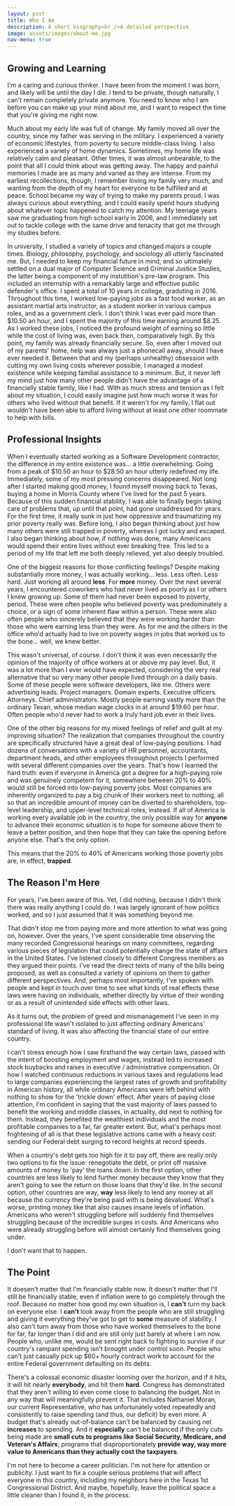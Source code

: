 ```yaml
---
layout: post
title: Who I Am
description: A short biography<br />A detailed perspective
image: assets/images/about-me.jpg
nav-menu: true
---
```


<h2>Growing and Learning</h2>

I'm a caring and curious thinker. I have been from the moment I was born, and likely will be until the day I die. I tend to be private, though naturally, I can't remain completely private anymore. You need to know who I am before you can make up your mind about me, and I want to respect the time that you're giving me right now.

Much about my early life was full of change. My family moved all over the country, since my father was serving in the military. I experienced a variety of economic lifestyles, from poverty to secure middle-class living. I also experienced a variety of home dynamics. Sometimes, my home life was relatively calm and pleasant. Other times, it was almost unbearable, to the point that all I could think about was getting away. The happy and painful memories I made are as many and varied as they are intense. From my earliest recollections, though, I remember loving my family very much, and wanting from the depth of my heart for everyone to be fulfilled and at peace. School became my way of trying to make my parents proud. I was always curious about everything, and I could easily spend hours studying about whatever topic happened to catch my attention. My teenage years saw me graduating from high school early in 2006, and I immediately set out to tackle college with the same drive and tenacity that got me through my studies before.

In university, I studied a variety of topics and changed majors a couple times. Biology, philosophy, psychology, and sociology all utterly fascinated me. But, I needed to keep my financial future in mind, and so ultimately settled on a dual major of Computer Science and Criminal Justice Studies, the latter being a component of my instutition's pre-law program. This included an internship with a remarkably large and effective public defender's office. I spent a total of 10 years in college, graduting in 2016. Throughout this time, I worked low-paying jobs as a fast food worker, as an assistant martial arts instructor, as a student worker in various campus roles, and as a government clerk. I don't think I was ever paid more than $10.50 an hour, and I spent the majority of this time earning around $8.25. As I worked these jobs, I noticed the profound weight of earning so little while the cost of living was, even back then, comparatively high. By this point, my family was already financially secure. So, even after I moved out of my parents' home, help was always just a phonecall away, should I have ever needed it. Between that and my (perhaps unhealthy) obsession with cutting my own living costs wherever possible, I managed a modest existence while keeping familial assistance to a minimum. But, it never left my mind just how many other people didn't have the advantage of a financially stable family, like I had. With as much stress and tension as I felt about my situation, I could easily imagine just how much worse it was for others who lived without that benefit. If it weren't for my family, I flat out wouldn't have been able to afford living without at least one other roommate to help with bills.

<h2>Professional Insights</h2>

When I eventually started working as a Software Development contractor, the difference in my entire existence was... a little overwhelming. Going from a peak of $10.50 an hour to $28.50 an hour utterly redefined my life. Immediately, some of my most pressing concerns disappeared. Not long after I started making good money, I found myself moving back to Texas, buying a home in Morris County where I've lived for the past 5 years. Because of this sudden financial stability, I was able to finally begin taking care of problems that, up until that point, had gone unaddressed for years. For the first time, it really sunk in just how oppressive and traumatizing my prior poverty really was. Before long, I also began thinking about just how many others were still trapped in poverty, whereas I got lucky and escaped. I also began thinking about how, if nothing was done, many Americans would spend their entire lives without ever breaking free. This led to a period of my life that left me both deeply relieved, yet also deeply troubled. 

One of the biggest reasons for those conflicting feelings? Despite making substantially more money, I was actually working... less. Less often. Less hard. Just working all around <b>less</b>. For <b>more</b> money. Over the next several years, I encountered coworkers who had never lived as poorly as I or others I knew growing up. Some of them had never been exposed to poverty, period. These were often people who believed poverty was predominately a choice, or a sign of some inherent flaw within a person. These were also often people who sincerely believed that they were working harder than those who were earning less than they were. As for me and the others in the office who'd actually had to live on poverty wages in jobs that worked us to the bone... well, we knew better.

This wasn't universal, of course. I don't think it was even necessarily the opinion of the majority of office workers at or above my pay level. But, it was a lot more than I ever would have expected, considering the very real alternative that so very many other people lived through on a daily basis. Some of these people were software developers, like me. Others were advertising leads. Project managers. Domain experts. Executive officers. Attorneys. Chief administrators. Mostly people earning vastly more than the ordinary Texan, whose median wage clocks in at around $19.60 per hour. Often people who'd never had to work a truly hard job ever in their lives.

One of the other big reasons for my mixed feelings of relief and guilt at my improving situation? The realization that companies throughout the country are specifically structured have a great deal of low-paying positions. I had dozens of conversations with a variety of HR personnel, accountants, department heads, and other employees throughout projects I performed with several different companies over the years. That's how I learned the hard truth: even if everyone in America got a degree for a high-paying role and was genuinely competent for it, somewhere between 20% to 40% would still be forced into low-paying poverty jobs. Most companies are inherently organized to pay a big chunk of their workers next to nothing, all so that an incredible amount of money can be diverted to shareholders, top-level leadership, and upper-level technical roles, instead. If all of America is working every available job in the country, the only possible way for <b>anyone</b> to advance their economic situation is to hope for someone above them to leave a better position, and then hope that they can take the opening before anyone else. That's the only option.

This means that the 20% to 40% of Americans working those poverty jobs are, in effect, <b>trapped</b>.

<h2>The Reason I'm Here</h2>

For years, I've been aware of this. Yet, I did nothing, because I didn't think there was really anything I could do. I was largely ignorant of how politics worked, and so I just assumed that it was something beyond me.

That didn't stop me from paying more and more attention to what was going on, however. Over the years, I've spent considerable time observing the many recorded Congressional hearings on many committees, regarding various pieces of legislation that could potentially change the state of affairs in the United States. I've listened closely to different Congress members as they argued their points. I've read the direct texts of many of the bills being proposed, as well as consulted a variety of opinions on them to gather different perspectives. And, perhaps most importantly, I've spoken with people and kept in touch over time to see what kinds of real effects these laws were having on individuals, whether directly by virtue of their wording or as a result of unintended side effects with other laws.

As it turns out, the problem of greed and mismanagement I've seen in my professional life wasn't isolated to just affecting ordinary Americans' standard of living. It was also affecting the financial state of our entire country.

I can't stress enough how I saw firsthand the way certain laws, passed with the intent of boosting employment and wages, instead led to increased stock buybacks and raises in executive / administrative compensation. Or how I watched continuous reductions in various taxes and regulations lead to large companies experiencing the largest rates of growth and profitability in American history, all while ordinary Americans were left behind with nothing to show for the 'trickle down' effect. After years of paying close attention, I'm confident in saying that the vast majority of laws passed to benefit the working and middle classes, in actuality, did next to nothing for them. Instead, they benefited the wealthiest individuals and the most profitable companies to a far, far greater extent. But, what's perhaps most frightening of all is that these legislative actions came with a heavy cost: sending our Federal debt surging to record heights at record speeds.

When a country's debt gets too high for it to pay off, there are really only two options to fix the issue: renegotiate the debt, or print off massive amounts of money to 'pay' the loans down. In the first option, other countries are less likely to lend further money because they know that they aren't going to see the return on those loans that they'd like. In the second option, other countries are way, <b>way</b> less likely to lend any money at all because the currency they're being paid with is being devalued. What's worse, printing money like that also causes insane levels of inflation. Americans who weren't struggling before will suddenly find themselves struggling because of the incredible surges in costs. And Americans who were already struggling before will almost certainly find themselves going under.

I don't want that to happen.

<h2>The Point</h2>

It doesen't matter that I'm financially stable now. It doesn't matter that I'll still be financially stable, even if inflation were to go completely through the roof. Because no matter how good my own situation is, I <b>can't</b> turn my back on everyone else. I <b>can't</b> look away from the people who are still struggling and giving it everything they've got to get to <b>some</b> measure of stability. I also can't turn away from those who have worked themselves to the bone for far, far longer than I did and are still only just barely at where I am now. People who, unlike me, would be sent right back to fighting to survive if our country's rampant spending isn't brought under control soon. People who can't just casually pick up $60+ hourly contract work to account for the entire Federal government defaulting on its debts.

There's a colossal economic disaster looming over the horizon, and if it hits, it will hit nearly <b>everybody</b>, and hit them <b>hard</b>. Congress has demonstrated that they aren't willing to even come close to balancing the budget. Not in any way that will meaningfully prevent it. That includes Nathaniel Moran, our current Representative, who has unfortunately voted repeatedly and consistently to raise spending (and thus, our deficit) by even more. A budget that's already out-of-balance can't be balanced by causing net <b>increases</b> to spending. And it <b>especially</b> can't be balanced if the only cuts being made are <b>small cuts to programs like Social Security, Medicare, and Veteran's Affairs</b>; programs that disproportionately <b>provide way, way more value to Americans than they actually cost the taxpayers</b>. 

I'm not here to become a career politician. I'm not here for attention or publicity. I just want to fix a couple serious problems that will affect everyone in this country, including my neighbors here in the Texas 1st Congressional District. And maybe, hopefully, leave the political space a little cleaner than I found it, in the process.

